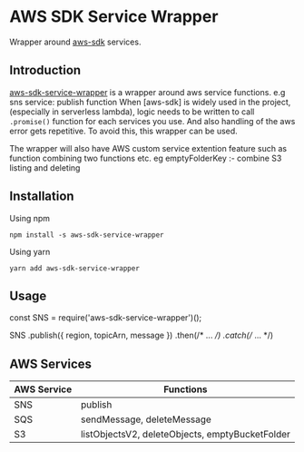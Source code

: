 # AWS SDK Service Wrapper

Wrapper around [aws-sdk](https://www.npmjs.com/package/aws-sdk) services.

## Introduction

[aws-sdk-service-wrapper](https://www.npmjs.com/package/aws-sdk-service-wrapper) is a wrapper around aws service functions.
e.g sns service: publish function
When [aws-sdk] is widely used in the project, (especially in serverless lambda), logic needs to be written to call `.promise()` function for each services you use. And also handling of the aws error gets repetitive.
To avoid this, this wrapper can be used.

The wrapper will also have AWS custom service extention feature such as function combining two functions etc.
eg emptyFolderKey :- combine S3 listing and deleting


## Installation
Using npm
```
npm install -s aws-sdk-service-wrapper
```

Using yarn
```
yarn add aws-sdk-service-wrapper
```

## Usage
const SNS = require('aws-sdk-service-wrapper')();

SNS
  .publish({ region, topicArn, message })
  .then(/* ... */)
  .catch(/* ... */)

## AWS Services

AWS Service  | 	Functions
-------------|-----------------------
SNS          | publish
SQS          | sendMessage, deleteMessage
S3           | listObjectsV2, deleteObjects, emptyBucketFolder

[npm-url]: https://www.npmjs.com/package/aws-sdk-service-wrapper